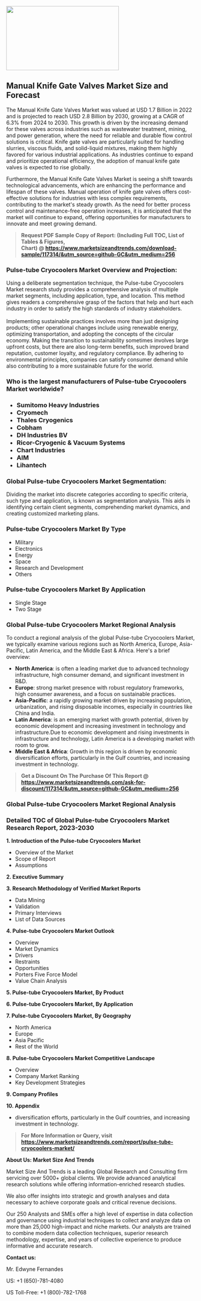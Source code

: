 <p><img class="alignnone size-medium wp-image-20088" src="https://ffe5etoiles.com/wp-content/uploads/2024/12/MST1-300x171.png" alt="" width="300" height="171" /></p><h2>Manual Knife Gate Valves Market Size and Forecast</h2><p>The Manual Knife Gate Valves Market was valued at USD 1.7 Billion in 2022 and is projected to reach USD 2.8 Billion by 2030, growing at a CAGR of 6.3% from 2024 to 2030. This growth is driven by the increasing demand for these valves across industries such as wastewater treatment, mining, and power generation, where the need for reliable and durable flow control solutions is critical. Knife gate valves are particularly suited for handling slurries, viscous fluids, and solid-liquid mixtures, making them highly favored for various industrial applications. As industries continue to expand and prioritize operational efficiency, the adoption of manual knife gate valves is expected to rise globally.</p><p>Furthermore, the Manual Knife Gate Valves Market is seeing a shift towards technological advancements, which are enhancing the performance and lifespan of these valves. Manual operation of knife gate valves offers cost-effective solutions for industries with less complex requirements, contributing to the market's steady growth. As the need for better process control and maintenance-free operation increases, it is anticipated that the market will continue to expand, offering opportunities for manufacturers to innovate and meet growing demand.</p></p><blockquote id="" class=""><strong>Request PDF Sample Copy of Report: (Including Full TOC, List of Tables &amp; Figures, Chart)&nbsp;@&nbsp;<strong><a href="https://www.marketsizeandtrends.com/download-sample/117314/&utm_source=github-GC&utm_medium=256" target="_blank">https://www.marketsizeandtrends.com/download-sample/117314/&utm_source=github-GC&utm_medium=256</a></strong></strong></blockquote><h3 id="" class="">Pulse-tube Cryocoolers Market&nbsp;Overview and Projection:</h3><p id="" class="">Using a deliberate segmentation technique, the Pulse-tube Cryocoolers Market research study provides a comprehensive analysis of multiple market segments, including application, type, and location. This method gives readers a comprehensive grasp of the factors that help and hurt each industry in order to satisfy the high standards of industry stakeholders. <br /> <br />Implementing sustainable practices involves more than just designing products; other operational changes include using renewable energy, optimizing transportation, and adopting the concepts of the circular economy. Making the transition to sustainability sometimes involves large upfront costs, but there are also long-term benefits, such improved brand reputation, customer loyalty, and regulatory compliance. By adhering to environmental principles, companies can satisfy consumer demand while also contributing to a more sustainable future for the world.</p><h3 id="" class="">Who is the largest manufacturers of&nbsp;Pulse-tube Cryocoolers Market worldwide?</h3><h3 class=""><p><ul><li>Sumitomo Heavy Industries </li><li> Cryomech </li><li> Thales Cryogenics </li><li> Cobham </li><li> DH Industries BV </li><li> Ricor-Cryogenic & Vacuum Systems </li><li> Chart Industries </li><li> AIM </li><li> Lihantech</li></ul></p></h3><h3 id="" class="">Global&nbsp;Pulse-tube Cryocoolers Market Segmentation:</h3><p id="" class="">Dividing the market into discrete categories according to specific criteria, such type and application, is known as segmentation analysis. This aids in identifying certain client segments, comprehending market dynamics, and creating customized marketing plans.</p><h3 id="" class="">Pulse-tube Cryocoolers Market&nbsp;By Type</h3><p><p><ul><li>Military</li><li> Electronics</li><li> Energy</li><li> Space</li><li> Research and Development</li><li> Others</p></li></ul></p></p><h3 id="" class="">Pulse-tube Cryocoolers Market&nbsp;By Application</h3><p class=""><p><ul><li>Single Stage</li><li> Two Stage</li></ul></p></p><h3 id="" class="">Global Pulse-tube Cryocoolers Market Regional Analysis</h3><p id="" class="">To conduct a regional analysis of the global Pulse-tube Cryocoolers Market, we typically examine various regions such as North America, Europe, Asia-Pacific, Latin America, and the Middle East &amp; Africa. Here's a brief overview:</p><ul><li><strong>North America</strong>: is often a leading market due to advanced technology infrastructure, high consumer demand, and significant investment in R&amp;D.</li><li><strong>Europe</strong>: strong market presence with robust regulatory frameworks, high consumer awareness, and a focus on sustainable practices.</li><li><strong>Asia-Pacific</strong>: a rapidly growing market driven by increasing population, urbanization, and rising disposable incomes, especially in countries like China and India.</li><li><strong>Latin America</strong>: is an emerging market with growth potential, driven by economic development and increasing investment in technology and infrastructure.Due to economic development and rising investments in infrastructure and technology, Latin America is a developing market with room to grow.</li><li><strong>Middle East &amp; Africa</strong>: Growth in this region is driven by economic diversification efforts, particularly in the Gulf countries, and increasing investment in technology.</li></ul><blockquote id="" class=""><strong>Get a Discount On The Purchase Of This Report @ <strong><a href="https://www.marketsizeandtrends.com/ask-for-discount/117314/&utm_source=github-GC&utm_medium=256" target="_blank">https://www.marketsizeandtrends.com/ask-for-discount/117314/&utm_source=github-GC&utm_medium=256</a></strong></strong></blockquote><h3 id="" class="">Global Pulse-tube Cryocoolers Market Regional Analysis</h3><h3 id="" class="">Detailed TOC of Global Pulse-tube Cryocoolers Market Research Report, 2023-2030</h3><p id="" class=""><strong>1. Introduction of the Pulse-tube Cryocoolers Market</strong></p><ul><li>Overview of the Market</li><li>Scope of Report</li><li>Assumptions</li></ul><p id="" class=""><strong>2. Executive Summary</strong></p><p id="" class=""><strong>3. Research Methodology of Verified Market Reports</strong></p><ul><li>Data Mining</li><li>Validation</li><li>Primary Interviews</li><li>List of Data Sources</li></ul><p id="" class=""><strong>4. Pulse-tube Cryocoolers Market Outlook</strong></p><ul><li>Overview</li><li>Market Dynamics</li><li>Drivers</li><li>Restraints</li><li>Opportunities</li><li>Porters Five Force Model</li><li>Value Chain Analysis</li></ul><p id="" class=""><strong>5. Pulse-tube Cryocoolers Market, By Product</strong></p><p id="" class=""><strong>6. Pulse-tube Cryocoolers Market, By Application</strong></p><p id="" class=""><strong>7. Pulse-tube Cryocoolers Market, By Geography</strong></p><ul><li>North America</li><li>Europe</li><li>Asia Pacific</li><li>Rest of the World</li></ul><p id="" class=""><strong>8. Pulse-tube Cryocoolers Market Competitive Landscape</strong></p><ul><li>Overview</li><li>Company Market Ranking</li><li>Key Development Strategies</li></ul><p id="" class=""><strong>9. Company Profiles</strong></p><p id="" class=""><strong>10. Appendix</strong></p><ul><li>diversification efforts, particularly in the Gulf countries, and increasing investment in technology.</li></ul><blockquote id="" class=""><strong>For More Information or Query, visit <strong><strong><a href="https://www.marketsizeandtrends.com/report/pulse-tube-cryocoolers-market/" target="_blank">https://www.marketsizeandtrends.com/report/pulse-tube-cryocoolers-market/</a></strong></strong></strong></blockquote><p id="" class=""><strong>About Us: Market Size And Trends</strong></p><p id="" class="">Market Size And Trends is a leading Global Research and Consulting firm servicing over 5000+ global clients. We provide advanced analytical research solutions while offering information-enriched research studies.</p><p id="" class="">We also offer insights into strategic and growth analyses and data necessary to achieve corporate goals and critical revenue decisions.</p><p id="" class="">Our 250 Analysts and SMEs offer a high level of expertise in data collection and governance using industrial techniques to collect and analyze data on more than 25,000 high-impact and niche markets. Our analysts are trained to combine modern data collection techniques, superior research methodology, expertise, and years of collective experience to produce informative and accurate research.</p><p id="" class=""><strong>Contact us:</strong></p><p id="" class="">Mr. Edwyne Fernandes</p><p id="" class="">US: +1 (650)-781-4080</p><p id="" class="">US Toll-Free: +1 (800)-782-1768</p>

